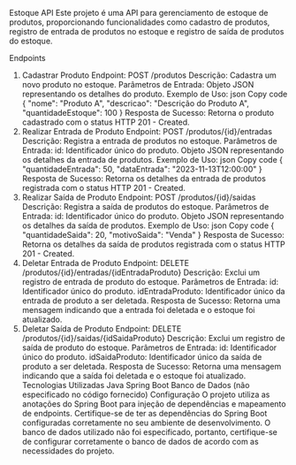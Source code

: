 Estoque API
Este projeto é uma API para gerenciamento de estoque de produtos, proporcionando funcionalidades como cadastro de produtos, registro de entrada de produtos no estoque e registro de saída de produtos do estoque.

Endpoints
1. Cadastrar Produto
Endpoint: POST /produtos
Descrição: Cadastra um novo produto no estoque.
Parâmetros de Entrada: Objeto JSON representando os detalhes do produto.
Exemplo de Uso:
json
Copy code
{
  "nome": "Produto A",
  "descricao": "Descrição do Produto A",
  "quantidadeEstoque": 100
}
Resposta de Sucesso: Retorna o produto cadastrado com o status HTTP 201 - Created.
2. Realizar Entrada de Produto
Endpoint: POST /produtos/{id}/entradas
Descrição: Registra a entrada de produtos no estoque.
Parâmetros de Entrada:
id: Identificador único do produto.
Objeto JSON representando os detalhes da entrada de produtos.
Exemplo de Uso:
json
Copy code
{
  "quantidadeEntrada": 50,
  "dataEntrada": "2023-11-13T12:00:00"
}
Resposta de Sucesso: Retorna os detalhes da entrada de produtos registrada com o status HTTP 201 - Created.
3. Realizar Saída de Produto
Endpoint: POST /produtos/{id}/saidas
Descrição: Registra a saída de produtos do estoque.
Parâmetros de Entrada:
id: Identificador único do produto.
Objeto JSON representando os detalhes da saída de produtos.
Exemplo de Uso:
json
Copy code
{
  "quantidadeSaida": 20,
  "motivoSaida": "Venda"
}
Resposta de Sucesso: Retorna os detalhes da saída de produtos registrada com o status HTTP 201 - Created.
4. Deletar Entrada de Produto
Endpoint: DELETE /produtos/{id}/entradas/{idEntradaProduto}
Descrição: Exclui um registro de entrada de produto do estoque.
Parâmetros de Entrada:
id: Identificador único do produto.
idEntradaProduto: Identificador único da entrada de produto a ser deletada.
Resposta de Sucesso: Retorna uma mensagem indicando que a entrada foi deletada e o estoque foi atualizado.
5. Deletar Saída de Produto
Endpoint: DELETE /produtos/{id}/saidas/{idSaidaProduto}
Descrição: Exclui um registro de saída de produto do estoque.
Parâmetros de Entrada:
id: Identificador único do produto.
idSaidaProduto: Identificador único da saída de produto a ser deletada.
Resposta de Sucesso: Retorna uma mensagem indicando que a saída foi deletada e o estoque foi atualizado.
Tecnologias Utilizadas
Java
Spring Boot
Banco de Dados (não especificado no código fornecido)
Configuração
O projeto utiliza as anotações do Spring Boot para injeção de dependências e mapeamento de endpoints. Certifique-se de ter as dependências do Spring Boot configuradas corretamente no seu ambiente de desenvolvimento. O banco de dados utilizado não foi especificado, portanto, certifique-se de configurar corretamente o banco de dados de acordo com as necessidades do projeto.
